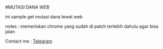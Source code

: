 #MUTASI DANA WEB

ini sample get mutasi dana lewat web


notes : memerlukan chrome yang sudah di patch terlebih dahulu agar bisa jalan

Contact me : <a href="https://t.me/imtaqin">Telegram</a>
